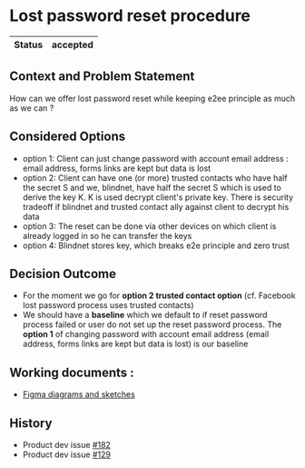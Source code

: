 # Lost password reset procedure

| Status      | accepted
| :---------- | :-------------------------------------------------------------------------------------- |


## Context and Problem Statement

How can we offer lost password reset while keeping e2ee principle as much as we can ?


## Considered Options

- option 1: Client can just change password with account email address : email address, forms links are kept but data is lost
- option 2: Client can have one (or more) trusted contacts who have half the secret S and we, blindnet, have half the secret S which is used to derive the key K. K is used decrypt client's private key. There is security tradeoff if blindnet and trusted contact ally against client to decrypt his data
- option 3: The reset can be done via other devices on which client is already logged in so he can transfer the keys
- option 4: Blindnet stores key, which breaks e2e principle and zero trust 

## Decision Outcome

- For the moment we go for **option 2 trusted contact option** (cf. Facebook lost password process uses trusted contacts)
- We should have a **baseline** which we default to if reset password process failed or user do not set up the reset password process. The **option 1** of changing password with account email address (email address, forms links are kept but data is lost) is our baseline

## Working documents : 
- [Figma diagrams and sketches](https://www.figma.com/file/G7Fm7WiOecw3n7MScbtSL9/Lost-password-reset?node-id=0%3A1) 

## History <!-- optional -->

- Product dev issue [#182](https://github.com/blindnet-io/product-management/issues/182)
- Product dev issue [#129](https://github.com/blindnet-io/product-management/issues/129)


<!-- markdownlint-disable-file MD013 -->
